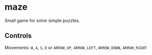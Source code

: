# maze

Small game for solve simple puzzles.

## Controls

Movements: `W`, `A`, `S`, `D` or `ARROW_UP`, `ARROW_LEFT`, `ARROW_DOWN`, `ARROW_RIGHT`
 